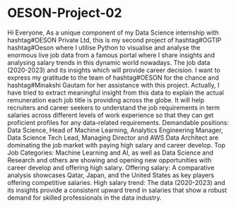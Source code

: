 # OESON-Project-02
Hi Everyone,
As a unique component of my Data Science internship with hashtag#OESON Private Ltd, this is my second project of hashtag#OGTIP hashtag#Oeson where I utilise Python to visualise and analyse the enormous live job data from a famous portal where I share insights and analysing salary trends in this dynamic world nowadays. The job data (2020-2023) and its insights which will provide career decision.
I want to express my gratitude to the team of hashtag#OESON for the chance and hashtag#Minakshi Gautam for her assistance with this project.
Actually, I have tried to extract meaningful insight from this data to explain the actual remuneration each job title is providing across the globe. It will help recruiters and career seekers to understand the job requirements in term salaries across different levels of work experience so that they can get proficient profiles for any data-related requirements.
Demandable positions:  Data Science, Head of Machine Learning, Analytics Engineering Manager, Data Science Tech Lead, Managing Director and AWS Data Architect are dominating the job market with paying high salary and career develop. 
Top Job Categories: Machine Learning and AI, as well as Data Science and Research and others are showing and opening new opportunities with career develop and offering high salary.
Offering salary: A comparative analysis showcases Qatar, Japan, and the United States as key players offering competitive salaries.
High salary trend: The data (2020-2023) and its insights provide a consistent upward trend in salaries that show a robust demand for skilled professionals in the data industry.
